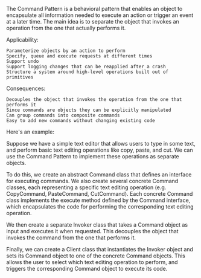 The Command Pattern is a behavioral pattern that enables an object to encapsulate all information needed to execute an action or trigger an event at a later time. The main idea is to separate the object that invokes an operation from the one that actually performs it.

Applicability:

    Parameterize objects by an action to perform
    Specify, queue and execute requests at different times
    Support undo
    Support logging changes that can be reapplied after a crash
    Structure a system around high-level operations built out of primitives

Consequences:

    Decouples the object that invokes the operation from the one that performs it
    Since commands are objects they can be explicitly manipulated
    Can group commands into composite commands
    Easy to add new commands without changing existing code

Here's an example:

Suppose we have a simple text editor that allows users to type in some text, and perform basic text editing operations like copy, paste, and cut. We can use the Command Pattern to implement these operations as separate objects.

To do this, we create an abstract Command class that defines an interface for executing commands. We also create several concrete Command classes, each representing a specific text editing operation (e.g. CopyCommand, PasteCommand, CutCommand). Each concrete Command class implements the execute method defined by the Command interface, which encapsulates the code for performing the corresponding text editing operation.

We then create a separate Invoker class that takes a Command object as input and executes it when requested. This decouples the object that invokes the command from the one that performs it.

Finally, we can create a Client class that instantiates the Invoker object and sets its Command object to one of the concrete Command objects. This allows the user to select which text editing operation to perform, and triggers the corresponding Command object to execute its code.
